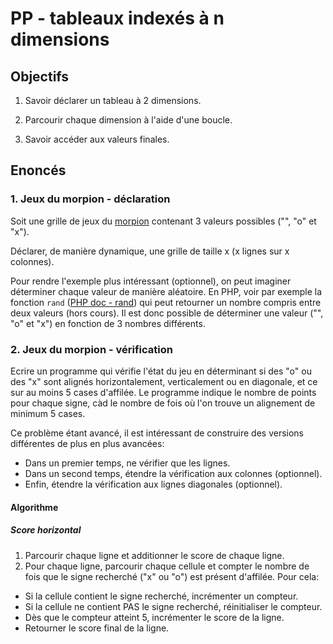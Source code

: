 # PP - tableaux indexés à n dimensions

## Objectifs

 1. Savoir déclarer un tableau à 2 dimensions.

 2. Parcourir chaque dimension à l'aide d'une boucle.

 3. Savoir accéder aux valeurs finales.

## Enoncés

### 1. Jeux du morpion - déclaration
 
Soit une grille de jeux du [morpion](https://fr.wikipedia.org/wiki/Morpion_(jeu)) contenant 3 valeurs possibles ("", "o" et "x").

Déclarer, de manière dynamique, une grille de taille x (x lignes sur x colonnes).

Pour rendre l'exemple plus intéressant (optionnel), on peut imaginer déterminer chaque valeur de manière aléatoire. En PHP, voir par exemple la fonction `rand` ([PHP doc - rand](https://www.php.net/manual/fr/function.rand.php)) qui peut retourner un nombre compris entre deux valeurs (hors cours). Il est donc possible de déterminer une valeur ("", "o" et "x") en fonction de 3 nombres différents.

### 2. Jeux du morpion - vérification

Ecrire un programme qui vérifie l'état du jeu en déterminant si des "o" ou des "x" sont alignés horizontalement, verticalement ou en diagonale, et ce sur au moins 5 cases d'affilée. Le programme indique le nombre de points pour chaque signe, càd le nombre de fois où l'on trouve un alignement de minimum 5 cases.

Ce problème étant avancé, il est intéressant de construire des versions différentes de plus en plus avancées:
 - Dans un premier temps, ne vérifier que les lignes.
 - Dans un second temps, étendre la vérification aux colonnes (optionnel).
 - Enfin, étendre la vérification aux lignes diagonales (optionnel).

#### Algorithme

##### Score horizontal

 1. Parcourir chaque ligne et additionner le score de chaque ligne.
 2. Pour chaque ligne, parcourir chaque cellule et compter le nombre de fois que le signe recherché ("x" ou "o") est présent d'affilée. Pour cela:
   - Si la cellule contient le signe recherché, incrémenter un compteur.
   - Si la cellule ne contient PAS le signe recherché, réinitialiser le compteur.
   - Dès que le compteur atteint 5, incrémenter le score de la ligne.
   - Retourner le score final de la ligne.

